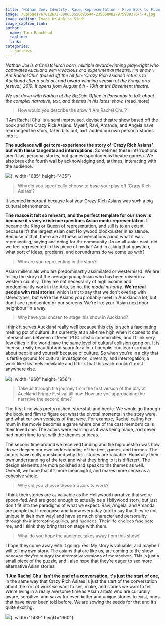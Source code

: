 ```yaml
---
title: 'Nathan Joe: Identity, Race, Representation - From Book to Film to Stage'
image: /uploads/67812631-500653550690544-2356580827975909376-n-4.jpg
image_caption: Image by Ankita Singh
image_caption_link:
author:
  name: Tara Ranchhod
  tagline:
  link:
categories:
  - our-news
---
```


*Nathan Joe is a Christchurch born, multiple award-winning playwright who captivates Auckland with vivacious and experimental theatre. His show ‘I Am Rachel Chu’ (based off the hit film ‘Crazy Rich Asians’) returns to Auckland after a sold out and award-winning season at the Fringe arts festival, 2019. It opens from August 6th - 10th at the Basement theatre.&nbsp;*

*We sat down with Nathan at the BizDojo Office in Ponsonby to talk about the complex narrative, text, and themes in his latest show.* (read\_more)

> How would you describe the show ‘I Am Rachel Chu’?

‘I Am Rachel Chu’ is a semi improvised, devised theatre show based off the book and film Crazy Rich Asians. Myself, Ravi, Amanda, and Angela have rearranged the story, taken bits out, and&nbsp; added our own personal stories into it.&nbsp;

**The audience will get to re-experience the story of ‘Crazy Rich Asians’, but with these tangents and interruptions.** Sometimes these interruptions aren’t just personal stories, but games (spontaneous theatre games). We also break the fourth wall by acknowledging and, at times, interacting with the audience.

![](/uploads/irc-1.jpg){: width="685" height="435"}

> Why did you specifically choose to base your play off ‘Crazy Rich Asians’?

It seemed important because last year Crazy Rich Asians was such a big cultural phenomenon.

**The reason it felt so relevant, and the perfect template for our show is because it's very existence questions Asian media representation.** It became the King or Queen of representation, and still is to an extent because it’s the largest Asian cast Hollywood blockbuster in existence. Because of that, there are all these conversations about what it was representing, saying and doing for the community. As an all-asian cast, did we feel represented in this piece of media? And in asking that question, what sort of ideas, problems, and conundrums do we come up with?

> Who are you representing in the story?

Asian millennials who are predominantly assimilated or westernised. We are telling the story of the average young Asian who has been raised in a western country. They are not necessarily of high income and predominantly work in the Arts, so not the *model minority*. **We're real people with real stories**, which isn't to say that we don't overlap with stereotypes, but we’re the Asians you probably meet in Auckland a lot, but don't see represented on our screens. We're like your 'Asian next door neighbour' in a way.

> Why have you chosen to stage this show in Auckland?&nbsp;

I think it serves Auckland really well because this city is such a fascinating melting pot of culture. It's currently at an all-time high when it comes to the intersections between different POC artistic communities, and I think very few cities in the world have the same level of cultural collision going on. It is intense, really beautiful and scary for a lot of people. You learn so much about people and yourself because of culture. So when you're in a city that is fertile ground for cultural investigation, diversity, and interrogation, a work like this feels inevitable and I think that this work couldn't exist anywhere else.

![](/uploads/67199143-463342954457737-3136277027544367104-n-3.jpg){: width="960" height="956"}

> Take us through the journey from the first version of the play at Auckland Fringe Festival till now. How are you approaching the narrative the second time?&nbsp;

The first time was pretty rushed, stressful, and hectic. We would go through the book and film to figure out what the pivotal moments in the story were, and what our own versions of that were. For example, Rachel calling her mum in the movie becomes a game where one of the cast members calls their loved one. The actors were learning as it was being made, and never had much time to sit with the themes or ideas.&nbsp;

The second time around we received funding and the big question was how do we deepen our own understanding of the text, games, and themes. The actors have really questioned why their stories are valuable. Hopefully their own understanding of the text and what they bring to it is different. The design elements are more polished and speak to the themes as well. Overall, we hope that it’s more meaningful, and makes more sense as a cohesive whole.

> Why did you choose these 3 actors to work?

I think their stories are as valuable as the Hollywood narrative that we're spoon-fed. And are good enough to actually be a Hollywood story, but just don't fit into the paradigms of what we expect. Ravi, Angela, and Amanda are people that I recognise and know every day (not to say that they're not unique in their own way) and have so much character and personality through their interesting quirks, and nuances. Their life choices fascinate me, and I think they bring that on stage with them.

> What do you hope the audience takes away from this show?

I hope they come away with it going: Yes. My story is valuable, and maybe I will tell my own story. The asians that are like us, are coming to the show because they're hungry for alternative versions of themselves. This is just a small piece of the puzzle, and I also hope that they're eager to see more alternative Asian stories.&nbsp;

**'I Am Rachel Chu' isn't the end of a conversation, it's just the start of one,** in the same way that Crazy Rich Asians is just the start of the conversation about the sort of work we want to see, make, and stories we want to tell. We're living in a really awesome time as Asian artists who are culturally aware, sensitive, and savvy for even better and unique stories to exist, ones that have never been told before. We are sowing the seeds for that and it’s quite exciting.

![](/uploads/67288749-1735484549929634-2231182759483670528-n-2.jpg){: width="1439" height="960"}